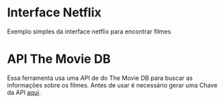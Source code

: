 # Interface Netflix

Exemplo simples da interface netflix para encontrar filmes

# API The Movie DB

Essa ferramenta usa uma API de do The Movie DB para buscar as informações sobre os filmes. Antes de usar é necessário gerar uma Chave da API [aqui](https://www.themoviedb.org/).





